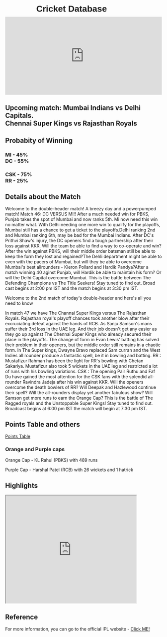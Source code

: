 <html>
<head>
<title> Cricket unofficial website </title>
<style>
h1 {
font-family: sans-serif;
position: relative;
left: 100px;
top: 10px; 
scrolling="no";
};
h2 { 
position: relative;
left: 250px;
};
 header {
  height: 100%;
      color: red;
      background: url("C:/Shri Hari B/Coding/IPL.jpg");
  }

</style>
</head>
<body>
<h1>Cricket Database</h1>
<iframe src="https://bwidget.crictimes.org/" style="width:100%;min-height: 250px;" frameborder="0" scrolling="yes"></iframe>
<h2>Upcoming match: Mumbai Indians vs Delhi Capitals.<br> Chennai Super Kings vs Rajasthan Royals</h2>

<h2>Probabity of Winning</h2>
<h3>MI - 45%<br>
DC - 55%</h3>
 
 <h3>CSK - 75%<br>
  RR - 25%</h3>

<h2> Details about the Match </h2>
<p>Welcome to the double-header match! A breezy day and a powerpumped match! Match 46: DC VERSUS MI!! After a much needed win for PBKS, Punjab takes the spot of Mumbai and now ranks 5th. Mi now need this win no matter what. With Delhi needing one more win to qualify for the playoffs, Mumbai still has a chance to get a ticket to the playoffs.Delhi ranking 2nd and Mumbai ranking 6th, may be bad for the Mumbai Indians. After DC's Prithvi Shaw's injury, the DC openers find a tough partnership after their loss against KKR. Will the team be able to find a way to co-operate and win? After the win against PBKS, will their middle order batsman still be able to keep the form they lost and regained?The Dehli department might be able to even with the pacers of Mumbai, but will they be able to overcome Mumbai's best allrounders - Kieron Pollard and Hardik Pandya?After a match winning 40 aginst Punjab, will Hardik be able to maintain his form? Or will the Delhi Capital overcome Mumbai. This is the battle between The Defending Champions vs The Title Seekers! Stay tuned to find out. Broad cast begins at 2:00 pm IST and the match begins at 3:30 pm IST.
 
 <p> Welcome to the 2nd match of today's double-header and here's all you need to know</p>
 <p>In match 47 we have The Channai Super Kings versus The Rajasthan Royals. Rajasthan royal's playoff chances took another blow after their excruciating defeat against the hands of RCB. As Sanju Samson's mans suffer their 3rd loss in the UAE leg. And their job doesn't get any easier as they go up against The Chennai Super Kings who already secured their place in the playoffs. The change of form in Evan Lewis' batting has solved their problem in their openers, but the middle order still remains in a chaotic form. In The Super kings, Dwayne Bravo replaced Sam curran and the West Indies all rounder produce a fantastic spell, be it in bowling and batting. RR : Mustafizur Rahman has been the light for RR's bowling with Chetan Sakariya. Mustafizur also took 5 wickets in the UAE leg and restricted a lot of runs with his bowling variations. CSK : The opening Pair Ruthu and Faf Du have gained the most attention for the CSK fans with the splendid all-rounder Ravindra Jadeja after his win against KKR. Will the openers overcome the death bowlers of RR? Will Deepak and Hazlewood continue their spell? Will the all-rounders display yet another fabulous show? Will Samson get more runs to earn the Orange Cap? This is the battle of The Ragged royals and the Unstoppable Super Kings! Stay tuned to find out. Broadcast begins at 6:00 pm IST the match will begin at 7:30 pm IST.
 <h2> Points Table and others </h2>
 <a href="https://www.iplt20.com/points-table/men/2021">Points Table</a>
 <h3> Orange and Purple caps </h3>
 <p> Orange Cap - KL Rahul (PBKS) with 489 runs</p>
 <p> Purple Cap - Harshal Patel (RCB) with 26 wickets and 1 hatrick</p>
 <h2> Highlights </h2>
 <iframe width="420" height="345" src="https://www.iplt20.com/video/242437/m45-kkr-vs-pbks-match-highlights?tagNames=indian-premier-league,highlights,indian-premier-league,highlights">
</iframe>
<h2> Reference</h2>
For more information, you can go to the official IPL website - <a href="https://www.iplt20.com">Click ME! </a>
 
</body>
</html>
